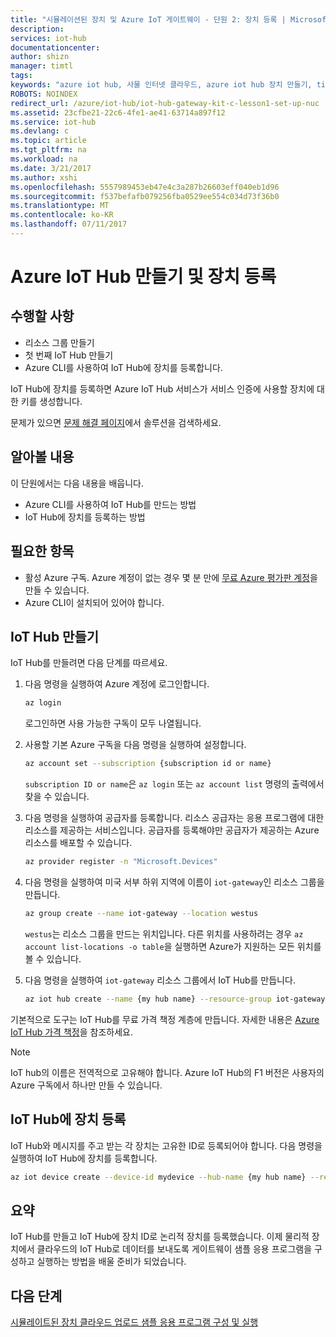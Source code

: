 ```yaml
---
title: "시뮬레이션된 장치 및 Azure IoT 게이트웨이 - 단원 2: 장치 등록 | Microsoft Docs"
description: 
services: iot-hub
documentationcenter: 
author: shizn
manager: timtl
tags: 
keywords: "azure iot hub, 사물 인터넷 클라우드, azure iot hub 장치 만들기, ti sensortag, ti ble"
ROBOTS: NOINDEX
redirect_url: /azure/iot-hub/iot-hub-gateway-kit-c-lesson1-set-up-nuc
ms.assetid: 23cfbe21-22c6-4fe1-ae41-63714a897f12
ms.service: iot-hub
ms.devlang: c
ms.topic: article
ms.tgt_pltfrm: na
ms.workload: na
ms.date: 3/21/2017
ms.author: xshi
ms.openlocfilehash: 5557989453eb47e4c3a287b26603eff040eb1d96
ms.sourcegitcommit: f537befafb079256fba0529ee554c034d73f36b0
ms.translationtype: MT
ms.contentlocale: ko-KR
ms.lasthandoff: 07/11/2017
---
```

# <a name="create-your-azure-iot-hub-and-register-your-device"></a>Azure IoT Hub 만들기 및 장치 등록

## <a name="what-you-will-do"></a>수행할 사항

- 리소스 그룹 만들기
- 첫 번째 IoT Hub 만들기
- Azure CLI를 사용하여 IoT Hub에 장치를 등록합니다. 

IoT Hub에 장치를 등록하면 Azure IoT Hub 서비스가 서비스 인증에 사용할 장치에 대한 키를 생성합니다. 

문제가 있으면 [문제 해결 페이지](iot-hub-gateway-kit-c-sim-troubleshooting.md)에서 솔루션을 검색하세요.

## <a name="what-you-will-learn"></a>알아볼 내용

이 단원에서는 다음 내용을 배웁니다.

- Azure CLI를 사용하여 IoT Hub를 만드는 방법
- IoT Hub에 장치를 등록하는 방법

## <a name="what-you-need"></a>필요한 항목

- 활성 Azure 구독. Azure 계정이 없는 경우 몇 분 만에 [무료 Azure 평가판 계정](http://azure.microsoft.com/pricing/free-trial/)을 만들 수 있습니다.
- Azure CLI이 설치되어 있어야 합니다.

## <a name="create-an-iot-hub"></a>IoT Hub 만들기

IoT Hub를 만들려면 다음 단계를 따르세요.

1. 다음 명령을 실행하여 Azure 계정에 로그인합니다.

   ```bash
   az login
   ```

   로그인하면 사용 가능한 구독이 모두 나열됩니다.

2. 사용할 기본 Azure 구독을 다음 명령을 실행하여 설정합니다.

   ```bash
   az account set --subscription {subscription id or name}
   ```

   `subscription ID or name`은 `az login` 또는 `az account list` 명령의 출력에서 찾을 수 있습니다.

3. 다음 명령을 실행하여 공급자를 등록합니다. 리소스 공급자는 응용 프로그램에 대한 리소스를 제공하는 서비스입니다. 공급자를 등록해야만 공급자가 제공하는 Azure 리소스를 배포할 수 있습니다.

   ```bash
   az provider register -n "Microsoft.Devices"
   ```

4. 다음 명령을 실행하여 미국 서부 하위 지역에 이름이 `iot-gateway`인 리소스 그룹을 만듭니다.

   ```bash
   az group create --name iot-gateway --location westus
   ```
   
   `westus`는 리소스 그룹을 만드는 위치입니다. 다른 위치를 사용하려는 경우 `az account list-locations -o table`을 실행하면 Azure가 지원하는 모든 위치를 볼 수 있습니다.

5. 다음 명령을 실행하여 `iot-gateway` 리소스 그룹에서 IoT Hub를 만듭니다.

   ```bash
   az iot hub create --name {my hub name} --resource-group iot-gateway
   ```

기본적으로 도구는 IoT Hub를 무료 가격 책정 계층에 만듭니다. 자세한 내용은 [Azure IoT Hub 가격 책정](https://azure.microsoft.com/pricing/details/iot-hub/)을 참조하세요.

> [!NOTE]
> IoT hub의 이름은 전역적으로 고유해야 합니다. Azure IoT Hub의 F1 버전은 사용자의 Azure 구독에서 하나만 만들 수 있습니다.

## <a name="register-your-device-in-your-iot-hub"></a>IoT Hub에 장치 등록

IoT Hub와 메시지를 주고 받는 각 장치는 고유한 ID로 등록되어야 합니다.
다음 명령을 실행하여 IoT Hub에 장치를 등록합니다.

```bash
az iot device create --device-id mydevice --hub-name {my hub name} --resource-group iot-gateway
```

## <a name="summary"></a>요약

IoT Hub를 만들고 IoT Hub에 장치 ID로 논리적 장치를 등록했습니다. 이제 물리적 장치에서 클라우드의 IoT Hub로 데이터를 보내도록 게이트웨이 샘플 응용 프로그램을 구성하고 실행하는 방법을 배울 준비가 되었습니다.

## <a name="next-steps"></a>다음 단계
[시뮬레이트된 장치 클라우드 업로드 샘플 응용 프로그램 구성 및 실행](iot-hub-gateway-kit-c-sim-lesson3-configure-simulated-device-app.md)